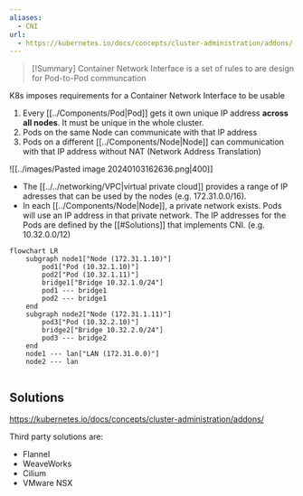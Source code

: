 ```yaml
---
aliases:
  - CNI
url:
  - https://kubernetes.io/docs/concepts/cluster-administration/addons/
---
```


> [!Summary] 
> Container Network Interface is a set of rules to are design for Pod-to-Pod communcation


K8s imposes requirements for a Container Network Interface to be usable
1. Every [[../Components/Pod|Pod]] gets it own unique IP address **across all nodes**. It must be unique in the whole cluster.
2. Pods on the same Node can communicate with that IP address
3. Pods on a different [[../Components/Node|Node]] can communication with that IP address without NAT (Network Address Translation)


![[../images/Pasted image 20240103162636.png|400]]


- The [[../../networking/VPC|virtual private cloud]] provides a range of IP adresses that can be used by the nodes (e.g. 172.31.0.0/16).
- In each [[../Components/Node|Node]], a private network exists. Pods will use an IP address in that private network. The IP addresses for the Pods are defined by the [[#Solutions]] that implements CNI. (e.g. 10.32.0.0/12)

```mermaid
flowchart LR
    subgraph node1["Node (172.31.1.10)"]
        pod1["Pod (10.32.1.10)"]
        pod2["Pod (10.32.1.11)"]
        bridge1["Bridge 10.32.1.0/24"]
        pod1 --- bridge1
        pod2 --- bridge1
    end
    subgraph node2["Node (172.31.1.11)"]
        pod3["Pod (10.32.2.10)"]
        bridge2["Bridge 10.32.2.0/24"]
        pod3 --- bridge2
    end
    node1 --- lan["LAN (172.31.0.0)"]
    node2 --- lan
    
```



## Solutions
https://kubernetes.io/docs/concepts/cluster-administration/addons/

Third party solutions are:

- Flannel
- WeaveWorks
- Cilium
- VMware NSX